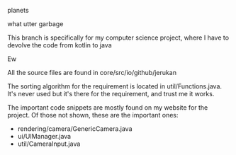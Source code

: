 planets

what utter garbage

This branch is specifically for my computer science project, where I have to devolve the code from kotlin to java

Ew

All the source files are found in core/src/io/github/jerukan

The sorting algorithm for the requirement is located in util/Functions.java. It's never used but it's there for the requirement, and trust me it works.

The important code snippets are mostly found on my website for the project. Of those not shown, these are the important ones:

- rendering/camera/GenericCamera.java
- ui/UIManager.java
- util/CameraInput.java